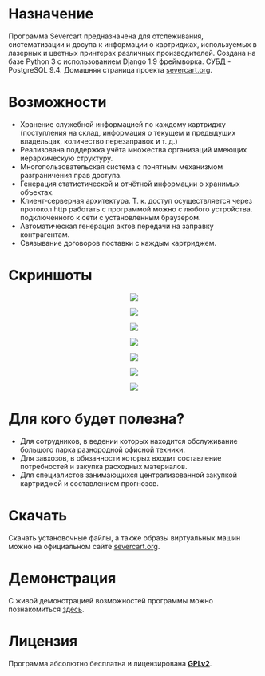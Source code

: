 # Назначение

Программа Severcart предназначена для отслеживания, систематизации и досупа к информации о картриджах, 
используемых в лазерных и цветных принтерах различных производителей.
Создана на базе Python 3 с использованием Django 1.9 фреймворка. СУБД - PostgreSQL 9.4.
Домашняя страница проекта [severcart.org].

# Возможности

- Хранение служебной информацией по каждому картриджу (поступления на склад, информация о текущем 
и предыдущих владельцах, количество перезаправок и т. д.)
- Реализована поддержка учёта множества организаций имеющих иерархическую структуру.
- Многопользовательская система с понятным механизмом разграничения прав доступа.
- Генерация статистической и отчётной информации о хранимых объектах.
- Клиент-серверная архитектура. Т. к. доступ осуществляется через протокол http работать с программой можно с любого устройства.
подключенного к сети с установленным браузером.
- Автоматическая генерация актов передачи на заправку контрагентам.
- Связывание договоров поставки с каждым картриджем.

# Скриншоты

<p align="center"><img src="http://www.severcart.org/static/img/shots_ru/1.png?1"/></p>
<p align="center"><img src="http://www.severcart.org/static/img/shots_ru/2.png?1"/></p>
<p align="center"><img src="http://www.severcart.org/static/img/shots_ru/3.png?1"/></p>
<p align="center"><img src="http://www.severcart.org/static/img/shots_ru/4.png?1"/></p>
<p align="center"><img src="http://www.severcart.org/static/img/shots_ru/5.png?1"/></p>
<p align="center"><img src="http://www.severcart.org/static/img/shots_ru/6.png?1"/></p>
<p align="center"><img src="http://www.severcart.org/static/img/shots_ru/7.png?1"/></p>

# Для кого будет полезна?

- Для сотрудников, в ведении которых находится обслуживание большого парка разнородной офисной техники.
- Для завхозов, в обязанности которых входит составление потребностей и закупка расходных материалов.
- Для специалистов занимающихся централизованной закупкой картриджей и составлением прогнозов.

# Скачать
Скачать установочные файлы, а также образы виртуальных машин можно на официальном сайте [severcart.org].

# Демонстрация
С живой демонстрацией возможностей программы можно познакомиться [здесь].

# Лицензия
Программа абсолютно бесплатна и лицензирована **[GPLv2]**.

[severcart.org]: http://www.severcart.org
[GPLv2]: https://raw.githubusercontent.com/sfcl/ancon/master/LICENSE
[здесь]: http://www.demo.severcart.org
